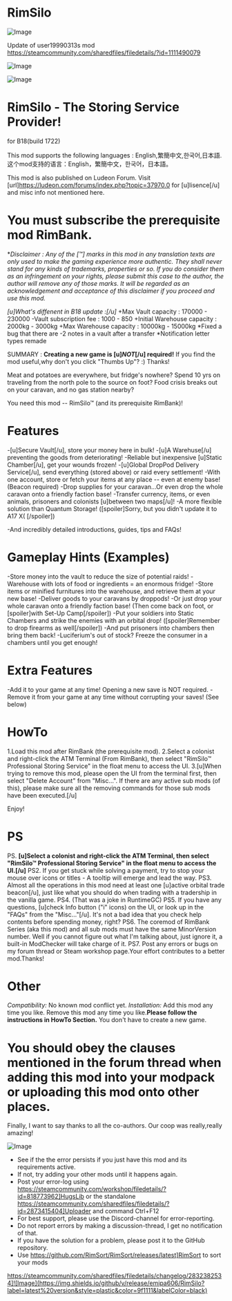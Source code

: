 # RimSilo

![Image](https://i.imgur.com/buuPQel.png)

Update of user19990313s mod
https://steamcommunity.com/sharedfiles/filedetails/?id=1111490079

![Image](https://i.imgur.com/pufA0kM.png)

	
![Image](https://i.imgur.com/Z4GOv8H.png)

# RimSilo - The Storing Service Provider!

for B18(build 1722)

This mod supports the following languages : English,繁簡中文,한국어,日本語.
这个mod支持的语言：English，繁簡中文，한국어，日本語。

This mod is also published on Ludeon Forum.
Visit [url]https://ludeon.com/forums/index.php?topic=37970.0 for [u]lisence[/u] and misc info not mentioned here.

# You must subscribe the prerequisite mod RimBank.


**Disclaimer : Any of the [™] marks in this mod in any translation texts are only used to make the gaming experience more authentic. They shall never stand for any kinds of trademarks, properties or so. If you do consider them as an infringement on your rights, please submit this case to the author, the author will remove any of those marks. It will be regarded as an acknowledgement and acceptance of this disclaimer if you proceed and use this mod.*

*[u]What's diffenent in B18 update :[/u]*
+Max Vault capacity : 170000 - 230000
-Vault subscription fee : 1000 - 850
+Initial Warehouse capacity : 2000kg - 3000kg
+Max Warehouse capacity : 10000kg - 15000kg
*Fixed a bug that there are -2 notes in a vault after a transfer
*Notification letter types remade

SUMMARY : **Creating a new game is [u]*NOT*[/u] required!**
If you find the mod useful,why don't you click "Thumbs Up"? :) Thanks!

Meat and potatoes are everywhere, but fridge's nowhere?
Spend 10 yrs on traveling from the north pole to the source on foot?
Food crisis breaks out on your caravan, and no gas station nearby?

You need this mod -- RimSilo™ (and its prerequisite RimBank)!


# Features

-[u]Secure Vault[/u], store your money here in bulk!
-[u]A Warehuse[/u] preventing the goods from deteriorating!
-Reliable but inexpensive [u]Static Chamber[/u], get your wounds frozen!
-[u]Global DropPod Delivery Service[/u], send everything (stored above) or raid every settlement!
-With one account, store or fetch your items at any place -- even at enemy base! (Beacon required)
-Drop supplies for your caravan...Or even drop the whole caravan onto a friendly faction base!
-Transfer currency, items, or even animals, prisoners and colonists [u]between two maps[/u]!
-A more flexible solution than Quantum Storage! ([spoiler]Sorry, but you didn't update it to A17 X( [/spoiler])

-And incredibly detailed introductions, guides, tips and FAQs!

# Gameplay Hints (Examples)

-Store money into the vault to reduce the size of potential raids!
-Warehouse with lots of food or ingredients = an enormous fridge!
-Store items or minified furnitures into the warehouse, and retrieve them at your new base!
-Deliver goods to your caravans by droppods!
-Or just drop your whole caravan onto a friendly faction base! (Then come back on foot, or [spoiler]with Set-Up Camp[/spoiler])
-Put your soldiers into Static Chambers and strike the enemies with an orbital drop! ([spoiler]Remember to drop firearms as well[/spoiler])
-And put prisoners into chambers then bring them back!
-Luciferium's out of stock? Freeze the consumer in a chambers until you get enough!

# Extra Features

-Add it to your game at any time! Opening a new save is NOT required.
-Remove it from your game at any time without corrupting your saves! (See below)


# HowTo

1.Load this mod after RimBank (the prerequisite mod).
2.Select a colonist and right-click the ATM Terminal (From RimBank), then select "RimSilo™ Professional Storing Service" in the float menu to access the UI.
3.[u]When trying to remove this mod, please open the UI from the terminal first, then select "Delete Account" from "Misc...". If there are any active sub mods (of this), please make sure all the removing commands for those sub mods have been executed.[/u]

Enjoy!

# PS

PS. **[u]Select a colonist and right-click the ATM Terminal, then select "RimSilo™ Professional Storing Service" in the float menu to access the UI.[/u]**
PS2. If you get stuck while solving a payment, try to stop your mouse over icons or titles - A tooltip will emerge and lead the way.
PS3. Almost all the operations in this mod need at least one [u]active orbital trade beacon[/u], just like what you should do when trading with a tradership in the vanilla game.
PS4. (That was a joke in RuntimeGC)
PS5. If you have any questions, [u]check Info button ("i" icons) on the UI, or look up in the "FAQs" from the "Misc..."[/u]. It's not a bad idea that you check help contents before spending money, right?
PS6. The coremod of RimBank Series (aka this mod) and all sub mods must have the same MinorVersion number. Well if you cannot figure out what I'm talking about, just ignore it, a built-in ModChecker will take charge of it.
PS7. Post any errors or bugs on my forum thread or Steam workshop page.Your effort contributes to a better mod.Thanks!

# Other

*Compatibility:* No known mod conflict yet.
*Installation:*
Add this mod any time you like.
Remove this mod any time you like.**Please follow the instructions in HowTo Section.**
You don't have to create a new game.
# You should obey the clauses mentioned in the forum thread when adding this mod into your modpack or uploading this mod onto other places.



Finally, I want to say thanks to all the co-authors. Our coop was really,really amazing!

![Image](https://i.imgur.com/PwoNOj4.png)



-  See if the the error persists if you just have this mod and its requirements active.
-  If not, try adding your other mods until it happens again.
-  Post your error-log using https://steamcommunity.com/workshop/filedetails/?id=818773962]HugsLib or the standalone https://steamcommunity.com/sharedfiles/filedetails/?id=2873415404]Uploader and command Ctrl+F12
-  For best support, please use the Discord-channel for error-reporting.
-  Do not report errors by making a discussion-thread, I get no notification of that.
-  If you have the solution for a problem, please post it to the GitHub repository.
-  Use https://github.com/RimSort/RimSort/releases/latest]RimSort to sort your mods



https://steamcommunity.com/sharedfiles/filedetails/changelog/2832382534]![Image](https://img.shields.io/github/v/release/emipa606/RimSilo?label=latest%20version&style=plastic&color=9f1111&labelColor=black)


